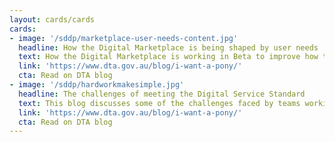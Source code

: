 ```yaml
---
layout: cards/cards
cards:
- image: '/sddp/marketplace-user-needs-content.jpg'
  headline: How the Digital Marketplace is being shaped by user needs
  text: How the Digital Marketplace is working in Beta to improve how they meet the needs of users.
  link: 'https://www.dta.gov.au/blog/i-want-a-pony/'
  cta: Read on DTA blog
- image: '/sddp/hardworkmakesimple.jpg'
  headline: The challenges of meeting the Digital Service Standard
  text: This blog discusses some of the challenges faced by teams working to meet the Standard, including the DTA’s Digital Marketplace.
  link: 'https://www.dta.gov.au/blog/i-want-a-pony/'
  cta: Read on DTA blog
---
```

